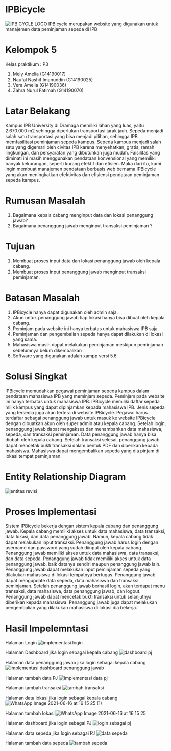 # IPBicycle 
![IPB CYCLE LOGO](https://user-images.githubusercontent.com/85139125/122133039-2fde0e80-ce66-11eb-85b4-5e07b7823a58.png)
IPBicycle merupakan website yang digunakan untuk manajemen data peminjaman sepeda di IPB
# Kelompok 5 
Kelas praktikum : P3
1. Mely Amelia (G14190017)
2. Naufal Nashif Imanuddin (G14190025)
3. Vera Amelia (G14190036)
4. Zahra Nurul Fatimah (G14190070)
# Latar Belakang
Kampus IPB University di Dramaga memiliki lahan yang luas, yaitu 2.670.000 m2 sehingga diperlukan transportasi jarak jauh. Sepeda menjadi salah satu transportasi yang bisa menjadi pilihan, sehingga IPB memfasilitasi peminjaman sepeda kampus. Sepeda kampus 
menjadi salah satu yang digemari oleh civitas IPB karena menyehatkan, gratis, ramah lingkungan, dan persyaratan yang dibutuhkan juga mudah. Faisilitas yang diminati ini masih menggunakan pendataan konvensional 
yang memiliki banyak kekurangan, seperti kurang efektif dan efisien. Maka dari itu, kami ingin membuat manajemen pendataan berbasis web bernama IPBicycle yang akan meningkatkan efektivitas dan efisiensi pendataan peminjaman sepeda kampus.
# Rumusan Masalah
1. Bagaimana kepala cabang menginput data dan lokasi penanggung jawab?
2. Bagaimana penanggung jawab menginput transaksi peminjaman ?
# Tujuan
1.  Membuat proses input data dan lokasi penanggung jawab oleh kepala cabang.
2.  Membuat proses input penanggung jawab menginput transaksi peminjaman. 
# Batasan Masalah
1. IPBicycle hanya dapat digunakan oleh admin saja.
2. Akun untuk penanggung jawab tiap lokasi hanya bisa dibuat oleh kepala cabang. 
3. Peminjam pada website ini hanya terbatas untuk mahasiswa IPB saja.
4. Peminjaman dan pengembalian sepeda hanya dapat dilakukan di lokasi yang sama.
6. Mahasiswa masih dapat melakukan peminjaman meskipun peminjaman sebelumnya belum dikembalikan
7. Software yang digunakan adalah xampp versi 5.6
# Solusi Singkat
IPBicycle memudahkan pegawai peminjaman sepeda kampus dalam pendataan mahasiswa IPB yang meminjam sepeda. Peminjam pada website ini hanya terbatas untuk mahasiswa IPB. IPBicycle memiliki daftar sepeda milik kampus yang dapat dipinjamkan kepada mahasiswa IPB. Jenis sepeda yang tersedia juga akan tertera di website IPBicycle. Pegawai harus terdaftar sebagai penanggung jawab  untuk masuk ke website IPBicycle dengan dibuatkan akun oleh super admin atau kepala cabang. Setelah login, penanggung jawab dapat mengakses dan menambahkan data mahasiswa, sepeda, dan transaksi peminjaman. Data penanggung jawab hanya bisa diubah oleh kepala cabang. Setelah transaksi selesai, penanggung jawab dapat mencetak bukti transaksi dalam bentuk PDF dan diberikan kepada mahasiswa.  Mahasiswa dapat mengembalikan sepeda yang dia pinjam di lokasi tempat peminjaman.
# Entity Relationship Diagram
![entitas revisi](https://user-images.githubusercontent.com/85139125/122188580-49a94100-ceba-11eb-8fc9-7a2e780bbcbd.png)
# Proses Implementasi
Sistem IPBicycle bekerja dengan sistem kepala cabang dan penanggung jawab. Kepala cabang memiliki akses untuk data mahasiswa, data transaksi, data lokasi, dan data penanggung jawab. Namun, kepala cabang tidak dapat melakukan input transaksi. Penanggung jawab harus login dengan username dan password yang sudah diinput oleh kepala cabang. Penanggung jawab memiliki akses untuk data mahasiswa, data transaksi, dan data sepeda. Penanggung jawab tidak  memiliki akses untuk data penanggung jawab, baik datanya sendiri maupun penanggung jawab lain. Penanggung jawab dapat melakukan input peminjaman sepeda yang dilakukan mahasiswa di lokasi tempatnya bertugas. Penanggung jawab dapat mengupdate data sepeda, data mahasiswa dan transaksi peminjaman. Setelah penanggung jawab berhasil login, akan terdapat menu transaksi, data mahasiswa, data penanggung jawab, dan logout. Penanggung jawab dapat mencetak bukti transaksi untuk selanjutnya diberikan kepada mahasiswa. Penanggung jawab juga dapat melakukan pengembalian yang dilakukan mahasiswa di lokasi dia bekerja.
# Hasil Impelemntasi
Halaman Login
![implementasi login](https://user-images.githubusercontent.com/85139125/122188761-7b220c80-ceba-11eb-87c6-46b12c325572.jpeg)


Halaman Dashboard jika login sebagai kepala cabang
![dashboard pj](https://user-images.githubusercontent.com/85139125/122191121-a3ab0600-cebc-11eb-831d-50b56dce1cbc.jpeg)

Halaman data penanggung jawab jika login sebagai kepala cabang
![implementasi dashboard penanggung jawab](https://user-images.githubusercontent.com/85139125/122191820-42cffd80-cebd-11eb-8ae5-39bcd57fb562.jpeg)

Halaman tambah data PJ
![implementasi data pj](https://user-images.githubusercontent.com/85139125/122192286-b8d46480-cebd-11eb-8b06-87bca67a5037.jpeg)

Halaman tambah transaksi
![tambah transaksi](https://user-images.githubusercontent.com/85139125/122196031-128a5e00-cec1-11eb-80bb-469b9e183771.jpeg)

Halaman data lokasi jika login sebagai kepala cabang
![WhatsApp Image 2021-06-16 at 16 15 25 (1)](https://user-images.githubusercontent.com/85139125/122192827-326c5280-cebe-11eb-9e4e-f14cac878d5d.jpeg)

Halaman tambah lokasi
![WhatsApp Image 2021-06-16 at 16 15 25](https://user-images.githubusercontent.com/85139125/122192799-2da79e80-cebe-11eb-9ec5-486cd9d8a5c5.jpeg)

Halaman dashboard jika login sebagai PJ
![login sebagai pj](https://user-images.githubusercontent.com/85139125/122194087-4ebcbf00-cebf-11eb-9a5a-89860766b9e7.jpeg)

Halaman data sepeda jika login sebagai PJ
![data sepeda](https://user-images.githubusercontent.com/85139125/122195222-5cbf0f80-cec0-11eb-9b7a-2c59679d0332.jpeg)

Halaman tambah data sepeda
![tambah sepeda](https://user-images.githubusercontent.com/85139125/122195474-98f27000-cec0-11eb-9432-9f924d5f81fa.jpeg)



